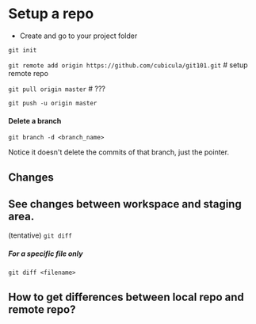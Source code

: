 # Setup a repo
* Create and go to your project folder

`git init`

`git remote add origin https://github.com/cubicula/git101.git` # setup remote repo

`git pull origin master` # ???

`git push -u origin master`

#### Delete a branch
`git branch -d <branch_name>`

Notice it doesn't delete the commits of that branch, just the pointer.

## Changes

## See changes between workspace and staging area.
(tentative)
`git diff`

##### For a specific file only
`git diff <filename>`

## How to get differences between local repo and remote repo?
